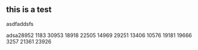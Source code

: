 

## this is a test

asdfaddsfs

adsa28952
1183
30953
18918
22505
14969
29251
13406
10576
19181
19666
3257
21361
23926
